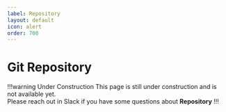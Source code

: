 ```yaml
---
label: Repository
layout: default
icon: alert
order: 700
---
```

# Git Repository

!!!warning Under Construction
This page is still under construction and is not available yet.<br>
Please reach out in Slack if you have some questions about **Repository**
!!!